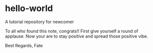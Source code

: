 # hello-world
A tutorial repository for newcomer 

To all who found this note, congrats!!
First give yourself a round of applause.
Now your are to stay positive and spread those positive vibe.

Best Regards,
Fate
